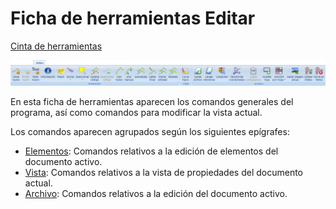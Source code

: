 # Ficha de herramientas Editar

[Cinta de herramientas](../../untitled-12/)

![](../../../.gitbook/assets/ficha-de-herramientas-editar.jpg)

En esta ficha de herramientas aparecen los comandos generales del programa, así como comandos para modificar la vista actual.

Los comandos aparecen agrupados según los siguientes epígrafes:

* [Elementos](untitled-230.md): Comandos relativos a la edición de elementos del documento activo.
* [Vista](untitled-236.md): Comandos relativos a la vista de propiedades del documento actual.
* [Archivo](untitled-229.md): Comandos relativos a la edición del documento activo.

